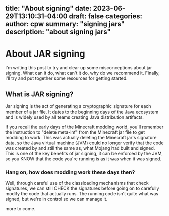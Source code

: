 title: "About signing"
date: 2023-06-29T13:10:31-04:00
draft: false
categories:
author: cpw
summary: "signing jars"
description: "about signing jars"
---
# About JAR signing 
I'm writing this post to try and clear up some misconceptions about jar signing. What can it do, what can't it do, why do we recommend it. Finally, I'll try and put together some resources for getting started. 

## What is JAR signing?
Jar signing is the act of generating a cryptographic signature for each member of a jar file. It dates to the beginning days of the Java ecosystem and is widely used by all teams creating Java distribution artifacts. 

If you recall the early days of the Minecraft modding world, you'll remember the instruction to "delete meta-inf" from the Minecraft jar file to get modding to work. This was actually deleting the Minecraft jar's signature data, so the Java virtual machine (JVM) could no longer verify that the code was created by and still the same as, what Mojang had built and signed. This is one of the key benefits of jar signing, it can be enforced by the JVM, so you KNOW that the code you're running is as it was when it was signed.

### Hang on, how does modding work these days then?
Well,  through careful use of the classloading mechanisms that check signatures, we can still CHECK the signatures before going on to carefully modify the code that actually runs. The running code isn't quite what was signed, but we're in control so we can manage it.


more to come.

